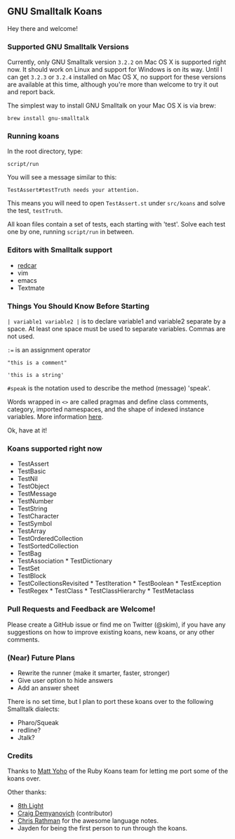 ## GNU Smalltalk Koans

Hey there and welcome!

### Supported GNU Smalltalk Versions

Currently, only GNU Smalltalk version `3.2.2` on Mac OS X is supported right now.  It should work on Linux and support for Windows is on its way.  Until I can get `3.2.3` or `3.2.4` installed on Mac OS X, no support for these versions are available at this time, although you're more than welcome to try it out and report back.

The simplest way to install GNU Smalltalk on your Mac OS X is via brew:

`brew install gnu-smalltalk`

### Running koans

In the root directory, type:

`script/run`

You will see a message similar to this:

`TestAssert#testTruth needs your attention.`

This means you will need to open `TestAssert.st` under `src/koans` and solve the test, `testTruth`.

All koan files contain a set of tests, each starting with 'test'.  Solve each test one by one, running `script/run` in between.

### Editors with Smalltalk support

* [redcar](https://github.com/redcar/redcar)
* vim
* emacs
* Textmate

### Things You Should Know Before Starting

`| variable1 variable2 |` is to declare variable1 and variable2 separate by a space.  At least one space must be used to separate variables.  Commas are not used.

`:=` is an assignment operator

`"this is a comment"`

`'this is a string'`

`#speak` is the notation used to describe the method (message) 'speak'.

Words wrapped in `<>` are called pragmas and define class comments, category, imported namespaces, and the shape of indexed instance variables.  More information [here](http://www.gnu.org/software/smalltalk/manual/gst.html#Syntax).

Ok, have at it!

### Koans supported right now

* TestAssert
* TestBasic
* TestNil
* TestObject
* TestMessage
* TestNumber
* TestString
* TestCharacter
* TestSymbol
* TestArray
* TestOrderedCollection
* TestSortedCollection
* TestBag
* TestAssociation
\* TestDictionary
* TestSet
* TestBlock
* TestCollectionsRevisited
\* TestIteration
\* TestBoolean
\* TestException
* TestRegex
\* TestClass
\* TestClassHierarchy
\* TestMetaclass

### Pull Requests and Feedback are Welcome!

Please create a GitHub issue or find me on Twitter (@skim), if you have any suggestions on how to improve existing koans, new koans, or any other comments.

### (Near) Future Plans

* Rewrite the runner (make it smarter, faster, stronger)
* Give user option to hide answers
* Add an answer sheet

There is no set time, but I plan to port these koans over to the following Smalltalk dialects:

* Pharo/Squeak
* redline?
* Jtalk?

### Credits

Thanks to [Matt Yoho](http://twitter.com/#!/mattyoho) of the Ruby Koans team for letting me port some of the koans over.

Other thanks:

* [8th Light](http://8thlight.com/)
* [Craig Demyanovich](http://twitter.com/#!/demmer12) (contributor)
* [Chris Rathman](http://squeak.joyful.com/LanguageNotes) for the awesome language notes.
* Jayden for being the first person to run through the koans.
